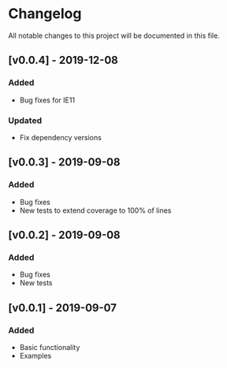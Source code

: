 # Changelog

All notable changes to this project will be documented in this file.

## [v0.0.4] - 2019-12-08

### Added

- Bug fixes for IE11

### Updated

- Fix dependency versions

## [v0.0.3] - 2019-09-08

### Added

- Bug fixes
- New tests to extend coverage to 100% of lines

## [v0.0.2] - 2019-09-08

### Added

- Bug fixes
- New tests

## [v0.0.1] - 2019-09-07

### Added

- Basic functionality
- Examples
